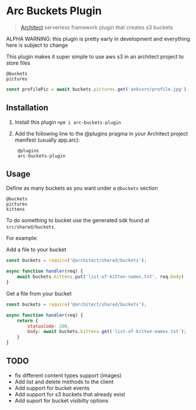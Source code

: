 # Arc Buckets Plugin

> [Architect](arc.codes) serverless framework plugin that creates s3 buckets

ALPHA WARNING: this plugin is pretty early in development and everything here is subject to change

This plugin makes it super simple to use aws s3 in an architect project to store files

```arc
@buckets
pictures
```

```javascript
const profilePic = await buckets.pictures.get('ankcorn/profile.jpg')
```

## Installation

1. Install this plugin `npm i arc-buckets-plugin`
2. Add the following line to the @plugins pragma in your Architect project manifest (usually app.arc):

		@plugins
		arc-buckets-plugin

## Usage

Define as many buckets as you want under a `@buckets` section

```arc
@buckets
pictures
kittens
```

To do something to bucket use the generated sdk found at `src/shared/buckets`.

For example:

Add a file to your bucket

```javascript
const buckets = require('@architect/shared/buckets');

async function handler(req) {
	await buckets.kittens.put('list-of-kitten-names.txt', req.body)
}
```

Get a file from your bucket

```javascript
const buckets = require('@architect/shared/buckets');

async function handler(req) {
	return {
		statusCode: 200,
		body: await buckets.kittens.get('list-of-kitten-names.txt');
	}
}
```

## TODO

* fix different content types support (images)
* Add list and delete methods to the client
* Add support for bucket events
* Add support for s3 buckets that already exist
* Add suport for bucket visibilty options
